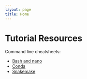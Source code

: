 ```yaml
---
layout: page
title: Home
---
```


Tutorial Resources
===========================================

Command line cheatsheets:

- [Bash and nano](./bash_cheatsheet.md)
- [Conda](./conda_cheatsheet.md)
- [Snakemake](./snakemake_cheatsheet.md )






